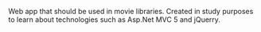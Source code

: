 Web app that should be used in movie libraries. Created in study purposes to learn about technologies such as Asp.Net MVC 5 and jQuerry.
